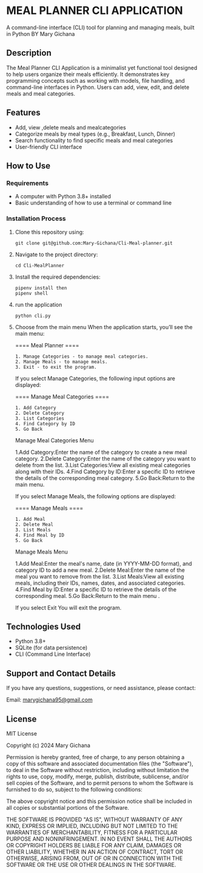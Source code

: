 # MEAL PLANNER CLI APPLICATION

A command-line interface (CLI) tool for planning and managing meals, built in Python
BY Mary Gichana

## Description

The Meal Planner CLI Application is a minimalist yet functional tool designed to help users organize their meals efficiently. It demonstrates key programming concepts such as working with models, file handling, and command-line interfaces in Python. Users can add, view, edit, and delete meals and meal categories.

## Features

- Add, view ,delete meals and mealcategories
- Categorize meals by meal types (e.g., Breakfast, Lunch, Dinner)
- Search functionality to find specific meals and meal categories
- User-friendly CLI interface

## How to Use

### Requirements

- A computer with Python 3.8+ installed
- Basic understanding of how to use a terminal or command line

### Installation Process

1.  Clone this repository using:

    ```
    git clone git@github.com:Mary-Gichana/Cli-Meal-planner.git
    ```

2.  Navigate to the project directory:

    ```
    cd Cli-MealPlanner

    ```

3.  Install the required dependencies:

    ```
    pipenv install then
    pipenv shell

    ```

4.  run the application

    ```
    python cli.py

    ```

5.  Choose from the main menu
    When the application starts, you’ll see the main menu:

    ==== Meal Planner ====

        1. Manage Categories - to manage meal categories.
        2. Manage Meals - to manage meals.
        3. Exit - to exit the program.

    If you select Manage Categories, the following input options are displayed:

    ==== Manage Meal Categories ====

        1. Add Category
        2. Delete Category
        3. List Categories
        4. Find Category by ID
        5. Go Back

    Manage Meal Categories Menu

    1.Add Category:Enter the name of the category to create a new meal category.
    2.Delete Category:Enter the name of the category you want to delete from the list.
    3.List Categories:View all existing meal categories along with their IDs.
    4.Find Category by ID:Enter a specific ID to retrieve the details of the corresponding meal category.
    5.Go Back:Return to the main menu.

    If you select Manage Meals, the following options are displayed:

    ==== Manage Meals ====

        1. Add Meal
        2. Delete Meal
        3. List Meals
        4. Find Meal by ID
        5. Go Back

    Manage Meals Menu

    1.Add Meal:Enter the meal's name, date (in YYYY-MM-DD format), and category ID to add a new meal.
    2.Delete Meal:Enter the name of the meal you want to remove from the list.
    3.List Meals:View all existing meals, including their IDs, names, dates, and associated categories.
    4.Find Meal by ID:Enter a specific ID to retrieve the details of the corresponding meal.
    5.Go Back:Return to the main menu .

    If you select Exit
    You will exit the program.

## Technologies Used

- Python 3.8+
- SQLite (for data persistence)
- CLI (Command Line Interface)

## Support and Contact Details

If you have any questions, suggestions, or need assistance, please contact:

Email: marygichana95@gmail.com

## License

MIT License

Copyright (c) 2024 Mary Gichana

Permission is hereby granted, free of charge, to any person obtaining a copy
of this software and associated documentation files (the "Software"), to deal
in the Software without restriction, including without limitation the rights
to use, copy, modify, merge, publish, distribute, sublicense, and/or sell
copies of the Software, and to permit persons to whom the Software is
furnished to do so, subject to the following conditions:

The above copyright notice and this permission notice shall be included in all
copies or substantial portions of the Software.

THE SOFTWARE IS PROVIDED "AS IS", WITHOUT WARRANTY OF ANY KIND, EXPRESS OR
IMPLIED, INCLUDING BUT NOT LIMITED TO THE WARRANTIES OF MERCHANTABILITY,
FITNESS FOR A PARTICULAR PURPOSE AND NONINFRINGEMENT. IN NO EVENT SHALL THE
AUTHORS OR COPYRIGHT HOLDERS BE LIABLE FOR ANY CLAIM, DAMAGES OR OTHER
LIABILITY, WHETHER IN AN ACTION OF CONTRACT, TORT OR OTHERWISE, ARISING FROM,
OUT OF OR IN CONNECTION WITH THE SOFTWARE OR THE USE OR OTHER DEALINGS IN THE
SOFTWARE.
